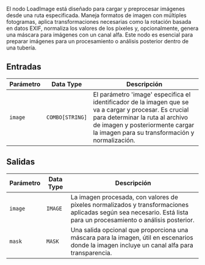 
El nodo LoadImage está diseñado para cargar y preprocesar imágenes desde una ruta especificada. Maneja formatos de imagen con múltiples fotogramas, aplica transformaciones necesarias como la rotación basada en datos EXIF, normaliza los valores de los píxeles y, opcionalmente, genera una máscara para imágenes con un canal alfa. Este nodo es esencial para preparar imágenes para un procesamiento o análisis posterior dentro de una tubería.

## Entradas

| Parámetro | Data Type | Descripción |
|-----------|--------------|-------------|
| `image`   | `COMBO[STRING]` | El parámetro 'image' especifica el identificador de la imagen que se va a cargar y procesar. Es crucial para determinar la ruta al archivo de imagen y posteriormente cargar la imagen para su transformación y normalización. |

## Salidas

| Parámetro | Data Type | Descripción |
|-----------|-------------|-------------|
| `image`   | `IMAGE`     | La imagen procesada, con valores de píxeles normalizados y transformaciones aplicadas según sea necesario. Está lista para un procesamiento o análisis posterior. |
| `mask`    | `MASK`      | Una salida opcional que proporciona una máscara para la imagen, útil en escenarios donde la imagen incluye un canal alfa para transparencia. |
